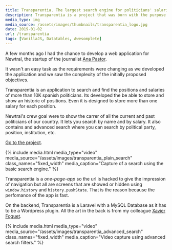 ```yaml
---
title: Transparentia. The largest search engine for politicians' salaries
description: Transparentia is a project that was born with the purpose of helping to answer questions that you usually ask about how many politicians are there in Spain, what are their salaries, etc.
media_type: img
media_source: /assets/images/thumbnails/transparentia_logo.jpg
date: 2019-01-02
url: /transparentia
tags: [VanillaJS, Datatables, Awesomplete]
---
```


A few months ago I had the chance to develop a web application for Newtral, the startup of the journalist [Ana Pastor](https://twitter.com/_anapastor_).

It wasn't an easy task as the requirements were changing as we developed the application and we saw the complexity of the initially proposed objectives.

Transparentia is an application to search and find the positions and salaries of more than 10K spanish politicians. Its developed the be able to store and show an historic of positions. Even it is designed to store more than one salary for each position.

Newtral's crew goal were to show the carrer of all the current and past politicians of our country. It lets you search by name and by salary. It also contains and advanced search where you can search by political party, position, institution, etc.

[Go to the project](https://newtral.es/transparentia/).

{% include media.html media_type="video"
media_source="/assets/images/transparentia_plain_search" class_names="fixed_width" media_caption="Capture of a search using the basic search engine." %}

Transparentia is a _one-page-app_ so the url is hacked to give the impression of navigation but all are screens that are showed or hidden using `window.history` and `history.pushState`. That is the reason because the perfomance of the app is fast.

On the backend, Transparentia is a Laravel with a MySQL Database as it has to be a Wordpress plugin. All the art in the back is from my colleague [Xavier Foguet](https://twitter.com/XavierFoguet).

{% include media.html media_type="video"
media_source="/assets/images/transparentia_advanced_search" class_names="fixed_width" media_caption="Video capture using advanced search filters." %}
